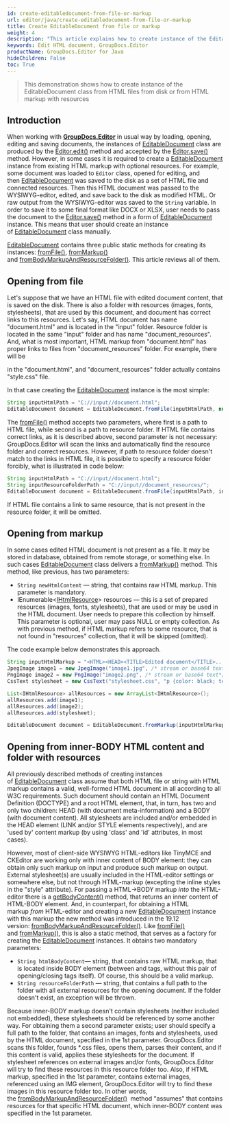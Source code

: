 ```yaml
---
id: create-editabledocument-from-file-or-markup
url: editor/java/create-editabledocument-from-file-or-markup
title: Create EditableDocument from file or markup
weight: 4
description: "This article explains how to create instance of the EditableDocument class from HTML files from disk or from HTML markup with resources using GroupDocs.Editor for Java API."
keywords: Edit HTML document, GroupDocs.Editor
productName: GroupDocs.Editor for Java
hideChildren: False
toc: True
---
```

> This demonstration shows how to create instance of the EditableDocument class from HTML files from disk or from HTML markup with resources

## Introduction

When working with [**GroupDocs.Editor**](https://products.groupdocs.com/editor/java) in usual way by loading, opening, editing and saving documents, the instances of [EditableDocument](https://reference.groupdocs.com/editor/java/com.groupdocs.editor/editabledocument) class are produced by the [Editor.edit()](https://reference.groupdocs.com/editor/java/com.groupdocs.editor/editor#edit--) method and accepted by the [Editor.save()](https://reference.groupdocs.com/editor/java/com.groupdocs.editor/editor#save-com.groupdocs.editor.EditableDocument-java.io.OutputStream-com.groupdocs.editor.options.ISaveOptions-) method. However, in some cases it is required to create a [EditableDocument](https://reference.groupdocs.com/editor/java/com.groupdocs.editor/editabledocument) instance from existing HTML markup with optional resources. For example, some document was loaded to `Editor` class, opened for editing, and then [EditableDocument](https://reference.groupdocs.com/editor/java/com.groupdocs.editor/editabledocument) was saved to the disk as a set of HTML file and connected resources. Then this HTML document was passed to the WYSIWYG-editor, edited, and save back to the disk as modified HTML. Or raw output from the WYSIWYG-editor was saved to the `String` variable. In order to save it to some final format like DOCX or XLSX, user needs to pass the document to the [Editor.save()](https://reference.groupdocs.com/editor/java/com.groupdocs.editor/editor#save-com.groupdocs.editor.EditableDocument-java.io.OutputStream-com.groupdocs.editor.options.ISaveOptions-) method in a form of [EditableDocument](https://reference.groupdocs.com/editor/java/com.groupdocs.editor/editabledocument) instance. This means that user should create an instance of [EditableDocument](https://reference.groupdocs.com/editor/java/com.groupdocs.editor/editabledocument) class manually.

[EditableDocument](https://reference.groupdocs.com/editor/java/com.groupdocs.editor/editabledocument) contains three public static methods for creating its instances: [fromFile()](https://reference.groupdocs.com/editor/java/com.groupdocs.editor/editabledocument#fromFile-java.lang.String-java.lang.String-), [fromMarkup()](https://reference.groupdocs.com/editor/java/com.groupdocs.editor/editabledocument#fromMarkup-java.lang.String-java.util.List-) and [fromBodyMarkupAndResourceFolder()](https://reference.groupdocs.com/editor/java/com.groupdocs.editor/editabledocument#fromMarkupAndResourceFolder-java.lang.String-java.lang.String-). This article reviews all of them.

## Opening from file

Let's suppose that we have an HTML file with edited document content, that is saved on the disk. There is also a folder with resources (images, fonts, stylesheets), that are used by this document, and document has correct links to this resources. Let's say, HTML document has name "document.html" and is located in the "input" folder. Resource folder is located in the same "input" folder and has name "document\_resources". And, what is most important, HTML markup from "document.html" has proper links to files from "document\_resources" folder. For example, there will be

<link rel = "stylesheet" type = "text/css" href = "document\_resources/style.css" />

in the "document.html", and "document\_resources" folder actually contains "style.css" file.

In that case creating the [EditableDocument](https://reference.groupdocs.com/editor/java/com.groupdocs.editor/editabledocument) instance is the most simple:

```java
String inputHtmlPath = "C://input//document.html";
EditableDocument document = EditableDocument.fromFile(inputHtmlPath, null);
```

The [fromFile()](https://reference.groupdocs.com/editor/java/com.groupdocs.editor/editabledocument#fromFile-java.lang.String-java.lang.String-) method accepts two parameters, where first is a path to HTML file, while second is a path to resource folder. If HTML file contains correct links, as it is described above, second parameter is not necessary: GroupDocs.Editor will scan the links and automatically find the resource folder and correct resources. However, if path to resource folder doesn't match to the links in HTML file, it is possible to specify a resource folder forcibly, what is illustrated in code below:

```java
String inputHtmlPath = "C://input//document.html";
String inputResourceFolderPath = "C://input//document_resources/";
EditableDocument document = EditableDocument.fromFile(inputHtmlPath, inputResourceFolderPath);
```

If HTML file contains a link to same resource, that is not present in the resource folder, it will be omitted.

## Opening from markup

In some cases edited HTML document is not present as a file. It may be stored in database, obtained from remote storage, or something else. In such cases [EditableDocument](https://reference.groupdocs.com/editor/java/com.groupdocs.editor/editabledocument) class delivers a [fromMarkup()](https://reference.groupdocs.com/editor/java/com.groupdocs.editor/editabledocument#fromMarkup-java.lang.String-java.util.List-) method. This method, like previous, has two parameters:

* `String newHtmlContent` — string, that contains raw HTML markup. This parameter is mandatory.
* IEnumerable<[IHtmlResource](https://reference.groupdocs.com/editor/java/com.groupdocs.editor.htmlcss.resources/ihtmlresource)> resources — this is a set of prepared resources (images, fonts, stylesheets), that are used or may be used in the HTML document. User needs to prepare this collection by himself. This parameter is optional, user may pass NULL or empty collection. As with previous method, if HTML markup refers to some resource, that is not found in "resources" collection, that it will be skipped (omitted).

The code example below demonstrates this approach.

```java
String inputHtmlMarkup = "<HTML><HEAD><TITLE>Edited document</TITLE>.....";
JpegImage image1 = new JpegImage("image1.jpg", /* stream or base64 text*/);
PngImage image2 = new PngImage("image2.png", /* stream or base64 text*/);
CssText stylesheet = new CssText("stylesheet.css", "p {color: black; text-align: left; }......", StandardCharsets.UTF_8);

List<IHtmlResource> allResources = new ArrayList<IHtmlResource>();
allResources.add(image1);
allResources.add(image2);
allResources.add(stylesheet);

EditableDocument document = EditableDocument.fromMarkup(inputHtmlMarkup, allResources);
```

## Opening from inner-BODY HTML content and folder with resources

All previously described methods of creating instances of [EditableDocument](https://reference.groupdocs.com/editor/java/com.groupdocs.editor/editabledocument) class assume that both HTML file or string with HTML markup contains a valid, well-formed HTML document in all according to all W3C requirements. Such document should contain an HTML Document Definition (DOCTYPE) and a root HTML element, that, in turn, has two and only two children: HEAD (with document meta-information) and a BODY (with document content). All stylesheets are included and/or embedded in the HEAD element (LINK and/or STYLE elements respectively), and are 'used by' content markup (by using 'class' and 'id' attributes, in most cases).

However, most of client-side WYSIWYG HTML-editors like TinyMCE and CKEditor are working only with inner content of BODY element: they can obtain only such markup on input and produce such markup on output. External stylesheet(s) are usually included in the HTML-editor settings or somewhere else, but not through HTML-markup (excepting the inline styles in the "style" attribute). For passing a HTML->BODY markup *into* the HTML-editor there is a [getBodyContent()](https://reference.groupdocs.com/editor/java/com.groupdocs.editor/editabledocument#getBodyContent--) method, that returns an inner content of HTML-BODY element. And, in counterpart, for obtaining a HTML markup *from* HTML-editor and creating a new [EditableDocument](https://reference.groupdocs.com/editor/java/com.groupdocs.editor/editabledocument) instance with this markup the new method was introduced in the 19.12 version: [fromBodyMarkupAndResourceFolder()](https://reference.groupdocs.com/editor/java/com.groupdocs.editor/editabledocument#fromMarkupAndResourceFolder-java.lang.String-java.lang.String-). Like [fromFile()](https://reference.groupdocs.com/editor/java/com.groupdocs.editor/editabledocument#fromFile-java.lang.String-java.lang.String-) and [fromMarkup()](https://reference.groupdocs.com/editor/java/com.groupdocs.editor/editabledocument#fromMarkup-java.lang.String-java.util.List-), this is also a static method, that serves as a factory for creating the [EditableDocument](https://reference.groupdocs.com/editor/java/com.groupdocs.editor/editabledocument) instances. It obtains two mandatory parameters:

* `String htmlBodyContent`— string, that contains raw HTML markup, that is located inside BODY element (between <BODY> and </BODY> tags, without this pair of opening/closing tags itself). Of course, this should be a valid markup.
* `String resourceFolderPath` — string, that contains a full path to the folder with all external resources for the opening document. If the folder doesn't exist, an exception will be thrown.

Because inner-BODY markup doesn't contain stylesheets (neither included not embedded), these stylesheets should be referenced by some another way. For obtaining them a second parameter exists; user should specify a full path to the folder, that contains an images, fonts and stylesheets, used by the HTML document, specified in the 1st parameter. GroupDocs.Editor scans this folder, founds \*.css files, opens them, parses their content, and if this content is valid, applies these stylesheets for the document. If stylesheet references on external images and/or fonts, GroupDocs.Editor will try to find these resources in this resource folder too. Also, if HTML markup, specified in the 1st parameter, contains external images, referenced using an IMG element, GroupDocs.Editor will try to find these images in this resource folder too. In other words, the [fromBodyMarkupAndResourceFolder()](https://reference.groupdocs.com/editor/java/com.groupdocs.editor/editabledocument#fromMarkupAndResourceFolder-java.lang.String-java.lang.String-)  method "assumes" that contains resources for that specific HTML document, which inner-BODY content was specified in the 1st parameter.
